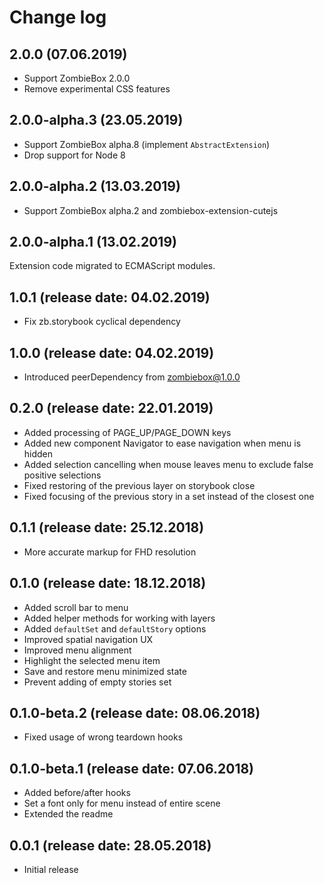 # Change log

## 2.0.0 (07.06.2019)

* Support ZombieBox 2.0.0
* Remove experimental CSS features

## 2.0.0-alpha.3 (23.05.2019)

* Support ZombieBox alpha.8 (implement `AbstractExtension`)
* Drop support for Node 8

## 2.0.0-alpha.2 (13.03.2019)

* Support ZombieBox alpha.2 and zombiebox-extension-cutejs

## 2.0.0-alpha.1 (13.02.2019)

Extension code migrated to ECMAScript modules.

## 1.0.1 (release date: 04.02.2019)

* Fix zb.storybook cyclical dependency

## 1.0.0 (release date: 04.02.2019)

* Introduced peerDependency from zombiebox@1.0.0

## 0.2.0 (release date: 22.01.2019)

* Added processing of PAGE_UP/PAGE_DOWN keys
* Added new component Navigator to ease navigation when menu is hidden
* Added selection cancelling when mouse leaves menu to exclude false positive selections
* Fixed restoring of the previous layer on storybook close
* Fixed focusing of the previous story in a set instead of the closest one

## 0.1.1 (release date: 25.12.2018)

* More accurate markup for FHD resolution

## 0.1.0 (release date: 18.12.2018)

* Added scroll bar to menu
* Added helper methods for working with layers
* Added `defaultSet` and `defaultStory` options
* Improved spatial navigation UX
* Improved menu alignment
* Highlight the selected menu item
* Save and restore menu minimized state
* Prevent adding of empty stories set

## 0.1.0-beta.2 (release date: 08.06.2018)

* Fixed usage of wrong teardown hooks

## 0.1.0-beta.1 (release date: 07.06.2018)

* Added before/after hooks
* Set a font only for menu instead of entire scene
* Extended the readme

## 0.0.1 (release date: 28.05.2018)

* Initial release
